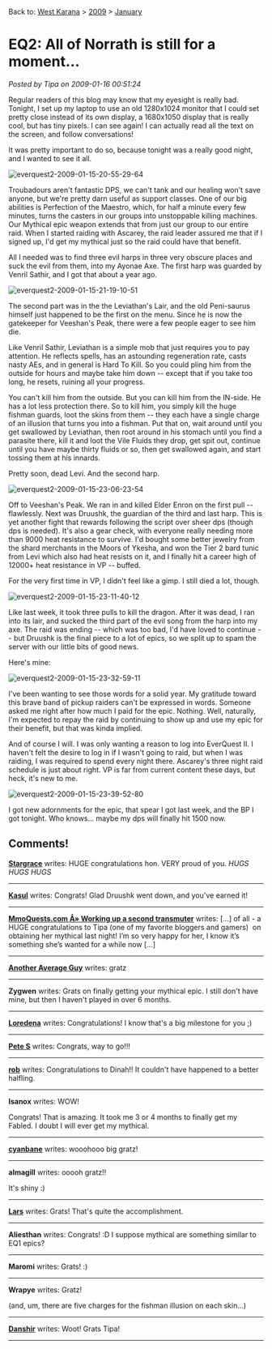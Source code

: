 Back to: [West Karana](/posts/westkarana.md) > [2009](/posts/2009/westkarana.md) > [January](./westkarana.md)
# EQ2: All of Norrath is still for a moment...

*Posted by Tipa on 2009-01-16 00:51:24*

Regular readers of this blog may know that my eyesight is really bad. Tonight, I set up my laptop to use an old 1280x1024 monitor that I could set pretty close instead of its own display, a 1680x1050 display that is really cool, but has tiny pixels. I can see again! I can actually read all the text on the screen, and follow conversations!

It was pretty important to do so, because tonight was a really good night, and I wanted to see it all.

![](../../../uploads/2009/01/everquest2-2009-01-15-20-55-29-64.jpg "everquest2-2009-01-15-20-55-29-64")

Troubadours aren't fantastic DPS, we can't tank and our healing won't save anyone, but we're pretty darn useful as support classes. One of our big abilities is Perfection of the Maestro, which, for half a minute every few minutes, turns the casters in our groups into unstoppable killing machines. Our Mythical epic weapon extends that from just our group to our entire raid. When I started raiding with Ascarey, the raid leader assured me that if I signed up, I'd get my mythical just so the raid could have that benefit.

All I needed was to find three evil harps in three very obscure places and suck the evil from them, into my Ayonae Axe. The first harp was guarded by Venril Sathir, and I got that about a year ago.

![](../../../uploads/2009/01/everquest2-2009-01-15-21-19-10-51.jpg "everquest2-2009-01-15-21-19-10-51")

The second part was in the the Leviathan's Lair, and the old Peni-saurus himself just happened to be the first on the menu. Since he is now the gatekeeper for Veeshan's Peak, there were a few people eager to see him die.

Like Venril Sathir, Leviathan is a simple mob that just requires you to pay attention. He reflects spells, has an astounding regeneration rate, casts nasty AEs, and in general is Hard To Kill. So you could pling him from the outside for hours and maybe take him down -- except that if you take too long, he resets, ruining all your progress.

You can't kill him from the outside. But you can kill him from the IN-side. He has a lot less protection there. So to kill him, you simply kill the huge fishman guards, loot the skins from them -- they each have a single charge of an illusion that turns you into a fishman. Put that on, wait around until you get swallowed by Leviathan, then root around in his stomach until you find a parasite there, kill it and loot the Vile Fluids they drop, get spit out, continue until you have maybe thirty fluids or so, then get swallowed again, and start tossing them at his innards.

Pretty soon, dead Levi. And the second harp.

![](../../../uploads/2009/01/everquest2-2009-01-15-23-06-23-54.jpg "everquest2-2009-01-15-23-06-23-54")

Off to Veeshan's Peak. We ran in and killed Elder Enron on the first pull -- flawlessly. Next was Druushk, the guardian of the third and last harp. This is yet another fight that rewards following the script over sheer dps (though dps is needed). It's also a gear check, with everyone really needing more than 9000 heat resistance to survive. I'd bought some better jewelry from the shard merchants in the Moors of Ykesha, and won the Tier 2 bard tunic from Levi which also had heat resists on it, and I finally hit a career high of 12000+ heat resistance in VP -- buffed.

For the very first time in VP, I didn't feel like a gimp. I still died a lot, though.

![](../../../uploads/2009/01/everquest2-2009-01-15-23-11-40-12.jpg "everquest2-2009-01-15-23-11-40-12")

Like last week, it took three pulls to kill the dragon. After it was dead, I ran into its lair, and sucked the third part of the evil song from the harp into my axe. The raid was ending -- which was too bad, I'd have loved to continue -- but Druushk is the final piece to a lot of epics, so we split up to spam the server with our little bits of good news.

Here's mine:

![](../../../uploads/2009/01/everquest2-2009-01-15-23-32-59-11.jpg "everquest2-2009-01-15-23-32-59-11")

I've been wanting to see those words for a solid year. My gratitude toward this brave band of pickup raiders can't be expressed in words. Someone asked me right after how much I paid for the epic. Nothing. Well, naturally, I'm expected to repay the raid by continuing to show up and use my epic for their benefit, but that was kinda implied.

And of course I will. I was only wanting a reason to log into EverQuest II. I haven't felt the desire to log in if I wasn't going to raid, but when I was raiding, I was required to spend every night there. Ascarey's three night raid schedule is just about right. VP is far from current content these days, but heck, it's new to me.

![](../../../uploads/2009/01/everquest2-2009-01-15-23-39-52-80.jpg "everquest2-2009-01-15-23-39-52-80")

I got new adornments for the epic, that spear I got last week, and the BP I got tonight. Who knows... maybe my dps will finally hit 1500 now. 

## Comments!

**[Stargrace](http://www.mmoquests.com)** writes: HUGE congratulations hon. VERY proud of you. *HUGS HUGS HUGS*

---

**[Kasul](http://shatteredblog.wordpress.com)** writes: Congrats! Glad Druushk went down, and you've earned it!

---

**[MmoQuests.com Â» Working up a second transmuter](http://mmoquests.com/2009/01/16/working-up-a-second-transmuter/)** writes: [...] of all - a HUGE congratulations to Tipa (one of my favorite bloggers and gamers)  on obtaining her mythical last night! I’m so very happy for her, I know it’s something she’s wanted for a while now [...]

---

**[Another Average Guy](http://anotheraverageguy.wordpress.com)** writes: gratz

---

**Zygwen** writes: Grats on finally getting your mythical epic. I still don't have mine, but then I haven't played in over 6 months.

---

**[Loredena](http://gnomedepot.net)** writes: Congratulations! I know that's a big milestone for you ;)

---

**[Pete S](http://dragonchasers.com)** writes: Congrats, way to go!!!

---

**[rob](http://www.lostaneighth.com)** writes: Congratulations to Dinah!! It couldn't have happened to a better halfling.

---

**Isanox** writes: WOW!

Congrats! That is amazing. It took me 3 or 4 months to finally get my Fabled. I doubt I will ever get my mythical.

---

**[cyanbane](http://www.cyanbane.com)** writes: wooohooo big gratz!

---

**almagill** writes: ooooh gratz!!

It's shiny :)

---

**[Lars](http://mmomentofzen.blogspot.com/)** writes: Grats! That's quite the accomplishment.

---

**Aliesthan** writes: Congrats! :D
I suppose mythical are something similar to EQ1 epics?

---

**Maromi** writes: Grats! :)

---

**Wrapye** writes: Gratz!

(and, um, there are five charges for the fishman illusion on each skin...)

---

**[Danshir](http://themmoexperience.blogspot.com)** writes: Woot! Grats Tipa!

---

